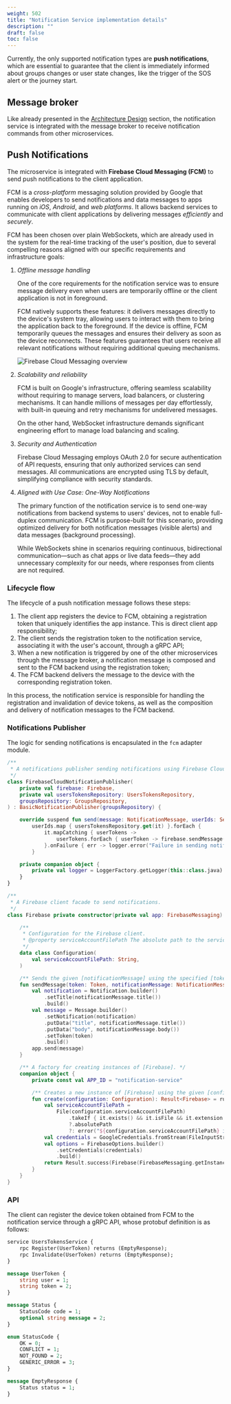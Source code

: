 ```yaml
---
weight: 502
title: "Notification Service implementation details"
description: ""
draft: false
toc: false
---
```


<!--## High level overview and modules structure-->

Currently, the only supported notification types are **push notifications**, which are essential to guarantee that the client is immediately informed about groups changes or user state changes, like the trigger of the SOS alert or the journey start.

<!--

```plantuml
@startuml repo-structure

skinparam component {
    BackgroundColor<<external>> White
    BackgroundColor<<executable>> #ccffcc
    BackgroundColor<<test>> cyan
}
skinparam DatabaseBackgroundColor LightYellow
skinparam NodeBackgroundColor White

component ":notification-service" {
    [:commons] as C
    [:domain] as D
    [:application] as A

    [:storage] as storage
    [postgresql] as postgres <<external>>

    [:presentation] as P
    [protoc] as protoc <<external>>
    [protobuf] as protobuf <<external>>

    [:fcm] as fcm
    [firebase-admin] as firebase <<external>>

    [:grpc] as grpc

    [:mom] as mom
    [rabbitmq-client] as mq <<external>>

    [:entrypoint] as entry <<executable>>

    D -up-|> C
    A -up-|> D

    storage -up-|> A
    postgres <|-r- storage

    P -up-|> A
    protoc <|-l- P
    protobuf <|-l- P

    fcm -up-|> P
    firebase <|-l- fcm

    grpc -up-|> P

    mom -up-|> P
    mq <|-l- mom

    entry -up-|> fcm
    entry -up-|> grpc
    entry -up-|> mom
    entry -up-|> storage
}

@enduml
```

-->

## Message broker

Like already presented in the [Architecture Design](/docs/3-arch-design/2-architecture-design/) section, the notification service is integrated with the message broker to receive notification commands from other microservices.


## Push Notifications

The microservice is integrated with **Firebase Cloud Messaging (FCM)** to send push notifications to the client application. 

FCM is a _cross-platform_ messaging solution provided by Google that enables developers to send notifications and data messages to apps running on _iOS_, _Android_, and _web platforms_.
It allows backend services to communicate with client applications by delivering messages _efficiently_ and _securely_.

FCM has been chosen over plain WebSockets, which are already used in the system for the real-time tracking of the user's position, due to several compelling reasons aligned with our specific requirements and infrastructure goals:

1. _Offline message handling_

   One of the core requirements for the notification service was to ensure message delivery even when users are temporarily offline or the client application is not in foreground.

   FCM natively supports these features: it delivers messages directly to the device's system tray, allowing users to interact with them to bring the application back to the foreground.
   If the device is offline, FCM temporarily queues the messages and ensures their delivery as soon as the device reconnects.
   These features guarantees that users receive all relevant notifications without requiring additional queuing mechanisms.

   ![Firebase Cloud Messaging overview](https://firebase.google.com/static/docs/cloud-messaging/images/diagram-FCM.png)

2. _Scalability and reliability_

   FCM is built on Google's infrastructure, offering seamless scalability without requiring to manage servers, load balancers, or clustering mechanisms.
   It can handle millions of messages per day effortlessly, with built-in queuing and retry mechanisms for undelivered messages.

   On the other hand, WebSocket infrastructure demands significant engineering effort to manage load balancing and scaling.

3. _Security and Authentication_

   Firebase Cloud Messaging employs OAuth 2.0 for secure authentication of API requests, ensuring that only authorized services can send messages. All communications are encrypted using TLS by default, simplifying compliance with security standards.

4. _Aligned with Use Case: One-Way Notifications_

   The primary function of the notification service is to send one-way notifications from backend systems to users' devices, not to enable full-duplex communication. FCM is purpose-built for this scenario, providing optimized delivery for both notification messages (visible alerts) and data messages (background processing).

   While WebSockets shine in scenarios requiring continuous, bidirectional communication—such as chat apps or live data feeds—they add unnecessary complexity for our needs, where responses from clients are not required.

### Lifecycle flow

The lifecycle of a push notification message follows these steps:

1. The client app registers the device to FCM, obtaining a registration token that uniquely identifies the app instance. This is direct client app responsibility;
2. The client sends the registration token to the notification service, associating it with the user's account, through a gRPC API;
3. When a new notification is triggered by one of the other microservices through the message broker, a notification message is composed and sent to the FCM backend using the registration token;
4. The FCM backend delivers the message to the device with the corresponding registration token.

In this process, the notification service is responsible for handling the registration and invalidation of device tokens, as well as the composition and delivery of notification messages to the FCM backend.

### Notifications Publisher

The logic for sending notifications is encapsulated in the `fcm` adapter module.

```kotlin
/**
 * A notifications publisher sending notifications using Firebase Cloud Messaging.
 */
class FirebaseCloudNotificationPublisher(
    private val firebase: Firebase,
    private val usersTokensRepository: UsersTokensRepository,
    groupsRepository: GroupsRepository,
) : BasicNotificationPublisher(groupsRepository) {

    override suspend fun send(message: NotificationMessage, userIds: Set<UserId>) =
        userIds.map { usersTokensRepository.get(it) }.forEach {
            it.mapCatching { userTokens ->
                userTokens.forEach { userToken -> firebase.sendMessage(userToken.token, message) }
            }.onFailure { err -> logger.error("Failure in sending notification {}: {}", message, err.message) }
        }

    private companion object {
        private val logger = LoggerFactory.getLogger(this::class.java)
    }
}
```

```kotlin
/**
 * A Firebase client facade to send notifications.
 */
class Firebase private constructor(private val app: FirebaseMessaging) {

    /**
     * Configuration for the Firebase client.
     * @property serviceAccountFilePath The absolute path to the service account file.
     */
    data class Configuration(
        val serviceAccountFilePath: String,
    )

    /** Sends the given [notificationMessage] using the specified [token]. */
    fun sendMessage(token: Token, notificationMessage: NotificationMessage) = runCatching {
        val notification = Notification.builder()
            .setTitle(notificationMessage.title())
            .build()
        val message = Message.builder()
            .setNotification(notification)
            .putData("title", notificationMessage.title())
            .putData("body", notificationMessage.body())
            .setToken(token)
            .build()
        app.send(message)
    }

    /** A factory for creating instances of [Firebase]. */
    companion object {
        private const val APP_ID = "notification-service"

        /** Creates a new instance of [Firebase] using the given [configuration]. */
        fun create(configuration: Configuration): Result<Firebase> = runCatching {
            val serviceAccountFilePath =
                File(configuration.serviceAccountFilePath)
                    .takeIf { it.exists() && it.isFile && it.extension == "json" }
                    ?.absolutePath
                    ?: error("${configuration.serviceAccountFilePath} is not present or is not a valid account file!")
            val credentials = GoogleCredentials.fromStream(FileInputStream(serviceAccountFilePath))
            val options = FirebaseOptions.builder()
                .setCredentials(credentials)
                .build()
            return Result.success(Firebase(FirebaseMessaging.getInstance(FirebaseApp.initializeApp(options, APP_ID))))
        }
    }
}
```

### API

The client can register the device token obtained from FCM to the notification service through a gRPC API, whose protobuf definition is as follows:

```protobuf
service UsersTokensService {
    rpc Register(UserToken) returns (EmptyResponse);
    rpc Invalidate(UserToken) returns (EmptyResponse);
}

message UserToken {
    string user = 1;
    string token = 2;
}

message Status {
    StatusCode code = 1;
    optional string message = 2;
}

enum StatusCode {
    OK = 0;
    CONFLICT = 1;
    NOT_FOUND = 2;
    GENERIC_ERROR = 3;
}

message EmptyResponse {
    Status status = 1;
}
```
